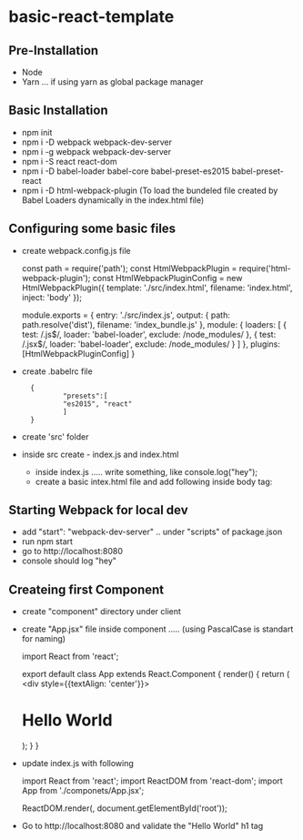 # basic-react-template


## Pre-Installation

 - Node
 - Yarn ... if using yarn as global package manager

## Basic Installation

 - npm init
 - npm i -D webpack webpack-dev-server
 - npm i -g webpack webpack-dev-server
 - npm i -S react react-dom
 - npm i -D babel-loader babel-core babel-preset-es2015 babel-preset-react
 - npm i -D html-webpack-plugin (To load the bundeled file created by Babel Loaders
				 dynamically in the index.html file)

## Configuring some basic files

 - create webpack.config.js file
	
	const path = require('path');
	const HtmlWebpackPlugin = require('html-webpack-plugin');
	const HtmlWebpackPluginConfig = new HtmlWebpackPlugin({
	template: './src/index.html',
    	filename: 'index.html',
    	inject: 'body'
	});

	module.exports = {
  		entry: './src/index.js',
  		output: {
    			path: path.resolve('dist'),
    			filename: 'index_bundle.js'
  		},
  		module: {
    			loaders: [
      				{ test: /\.js$/, loader: 'babel-loader', exclude: /node_modules/ },
      				{ test: /\.jsx$/, loader: 'babel-loader', exclude: /node_modules/ }
    			]
  		},
    		plugins: [HtmlWebpackPluginConfig]
	}

- create .babelrc file

		{
    			"presets":[
      			"es2015", "react"
    			]
		}

- create 'src' folder
- inside src create - index.js and index.html
	- inside index.js ..... write something, like console.log("hey");
	- create a basic intex.html file and add following inside body tag:
		<div id="root"></div>

## Starting Webpack for local dev

- add "start": "webpack-dev-server" .. under "scripts" of package.json
- run npm start
- go to http://localhost:8080
- console should log "hey"


## Createing first Component

- create "component" directory under client
- create "App.jsx" file inside component ..... (using PascalCase is standart for naming)

	import React from 'react';

	export default class App extends React.Component {
  		render() {
    			return (
     				<div style={{textAlign: 'center'}}>
        				<h1>Hello World</h1>
      				</div>);
  		}
	}

- update index.js with following
 	
	import React from 'react';
	import ReactDOM from 'react-dom';
	import App from './componets/App.jsx';

	ReactDOM.render(<App />, document.getElementById('root'));

- Go to http://localhost:8080 and validate the "Hello World" h1 tag
